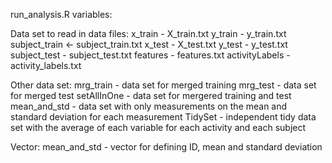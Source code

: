 run_analysis.R variables:

Data set to read in data files:
x_train - X_train.txt
y_train - y_train.txt
subject_train <- subject_train.txt
x_test - X_test.txt
y_test - y_test.txt
subject_test - subject_test.txt
features - features.txt
activityLabels - activity_labels.txt


Other data set:
mrg_train - data set for merged training 
mrg_test - data set for merged test 
setAllInOne - data set for mergered training and test 
mean_and_std - data set with only measurements on the mean and standard deviation for each measurement
TidySet - independent tidy data set with the average of each variable for each activity and each subject


Vector:
mean_and_std - vector for defining ID, mean and standard deviation
